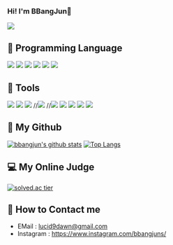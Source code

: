 ### Hi! I'm BBangJun👋 
<a href="https://hits.seeyoufarm.com"><img src="https://hits.seeyoufarm.com/api/count/incr/badge.svg?url=https%3A%2F%2Fgithub.com%2Fbbang-jun&count_bg=%2366C41F&title_bg=%23000000&icon=github.svg&icon_color=%23FFFFFF&title=bbangjun&edge_flat=false"/></a>


🔨 Programming Language
- 
<a href="" target="_blank"><img src="https://img.shields.io/badge/Kotlin-0095D5?style=flat-square&logo=Kotlin&logoColor=white"/></a>
<a href="" target="_blank"><img src="https://img.shields.io/badge/Python-3776AB?style=flat-square&logo=Python&logoColor=white"/></a>
<a href="" target="_blank"><img src="https://img.shields.io/badge/C-A8B9CC?style=flat-square&logo=C&logoColor=white"/></a>
<a href="" target="_blank"><img src="https://img.shields.io/badge/C++-00599C?style=flat-square&logo=C%2B%2B&logoColor=white"/></a>
<a href="" target="_blank"><img src="https://img.shields.io/badge/html5-%23E34F26.svg?style=flat-square&logo=html5&logoColor=white"/></a>
<a href="" target="_blank"><img src="https://img.shields.io/badge/css3-%231572B6.svg?style=flat-square&logo=css3&logoColor=white"/></a>

🔧 Tools
- 
<a href="" target="_blank"><img src="https://img.shields.io/badge/git-%23F05033.svg?style=flat-square&logo=git&logoColor=white"/></a>
<a href="" target="_blank"><img src="https://img.shields.io/badge/github-%23121011.svg?style=flat-square&logo=github&logoColor=white"/></a>
<a href="" target="_blank"><img src="https://img.shields.io/badge/Android-3DDC84?style=flat-square&logo=Android&logoColor=white"/></a>
//<a href="" target="_blank"><img src="https://img.shields.io/badge/pycharm-143?style=flat-square&logo=pycharm&logoColor=black&color=black&labelColor=gree"/></a>
//<a href="" target="_blank"><img src="https://img.shields.io/badge/Gradle-02303A.svg?style=flat-square&logo=Gradle&logoColor=white"/></a>
<a href="" target="_blank"><img src="https://img.shields.io/badge/Slack-4A154B?style=flat-square&logo=slack&logoColor=white"/></a>
<a href="" target="_blank"><img src="https://img.shields.io/badge/Notion-%23000000.svg?style=flat-square&logo=notion&logoColor=white"/></a>
<a href="" target="_blank"><img src="https://img.shields.io/badge/Visual%20Studio%20Code-0078d7.svg?style=flat-square&logo=visual-studio-code&logoColor=white"/></a>
<a href="" target="_blank"><img src="https://img.shields.io/badge/Visual%20Studio-5C2D91.svg?style=flat-square&logo=visual-studio&logoColor=white"/></a>

💾 My Github
- 
[![bbangjun's github stats](https://github-readme-stats.vercel.app/api?username=bbang-jun&count_private=true&custom_title=bbang-jun's&nbsp;github&nbsp;&bg_color=30,ffd700,FFFFF0,e7bd42&title_color=392f31&text_color=392f31)](https://github.com/bbang-jun/github-readme-stats) 
[![Top Langs](https://github-readme-stats.vercel.app/api/top-langs/?username=bbang-jun)](https://github.com/bbang-jun/github-readme-stats)

💻 My Online Judge
- 
[![solved.ac tier](http://mazassumnida.wtf/api/generate_badge?boj=bjkang402)](https://solved.ac/bjkang402)
  
💬 How to Contact me
- 
- EMail : <lucid9dawn@gmail.com>
- Instagram : https://www.instagram.com/bbangjuns/


<!--
**bbang-jun/bbang-jun** is a ✨ _special_ ✨ repository because its `README.md` (this file) appears on your GitHub profile.
Here are some ideas to get you started:
- 🔭 I’m currently working on ...
- 🌱 I’m currently learning ...
- 👯 I’m looking to collaborate on ...
- 🤔 I’m looking for help with ...
- 💬 Ask me about ...
- 📫 How to reach me: ...
- 😄 Pronouns: ...
- ⚡ Fun fact: ...
-->
